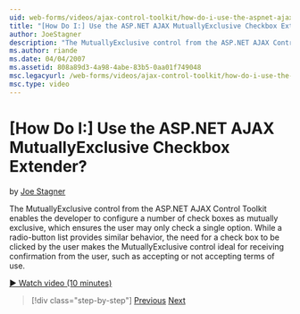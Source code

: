 ```yaml
---
uid: web-forms/videos/ajax-control-toolkit/how-do-i-use-the-aspnet-ajax-mutuallyexclusive-checkbox-extender
title: "[How Do I:] Use the ASP.NET AJAX MutuallyExclusive Checkbox Extender? | Microsoft Docs"
author: JoeStagner
description: "The MutuallyExclusive control from the ASP.NET AJAX Control Toolkit enables the developer to configure a number of check boxes as mutually exclusive, which e..."
ms.author: riande
ms.date: 04/04/2007
ms.assetid: 808a89d3-4a98-4abe-83b5-0aa01f749048
msc.legacyurl: /web-forms/videos/ajax-control-toolkit/how-do-i-use-the-aspnet-ajax-mutuallyexclusive-checkbox-extender
msc.type: video
---
```

[How Do I:] Use the ASP.NET AJAX MutuallyExclusive Checkbox Extender?
====================
by [Joe Stagner](https://github.com/JoeStagner)

The MutuallyExclusive control from the ASP.NET AJAX Control Toolkit enables the developer to configure a number of check boxes as mutually exclusive, which ensures the user may only check a single option. While a radio-button list provides similar behavior, the need for a check box to be clicked by the user makes the MutuallyExclusive control ideal for receiving confirmation from the user, such as accepting or not accepting terms of use.

[&#9654; Watch video (10 minutes)](https://channel9.msdn.com/Blogs/ASP-NET-Site-Videos/how-do-i-use-the-aspnet-ajax-mutuallyexclusive-checkbox-extender)

> [!div class="step-by-step"]
> [Previous](how-do-i-use-the-aspnet-ajax-maskededit-controls.md)
> [Next](how-do-i-use-the-aspnet-ajax-nobot-control.md)
